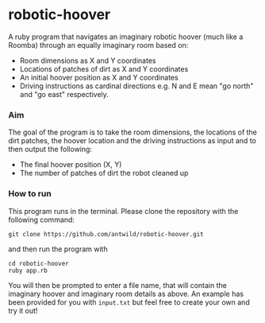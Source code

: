 # robotic-hoover

A ruby program that navigates an imaginary robotic hoover (much like a Roomba) through an equally imaginary room based on:

- Room dimensions as X and Y coordinates
- Locations of patches of dirt as X and Y coordinates
- An initial hoover position as X and Y coordinates
- Driving instructions as cardinal directions e.g. N and E mean "go north" and "go east" respectively.

### Aim

The goal of the program is to take the room dimensions, the locations of the dirt patches, the hoover location and the driving instructions as input and to then output the following:

- The final hoover position (X, Y)
- The number of patches of dirt the robot cleaned up

### How to run
This program runs in the terminal. Please clone the repository with the following command:

`git clone https://github.com/antwild/robotic-hoover.git`

and then run the program with 
```
cd robotic-hoover
ruby app.rb
```
You will then be prompted to enter a file name, that will contain the imaginary hoover and imaginary room details as above. An example has been provided for you with `input.txt` but feel free to create your own and try it out!

